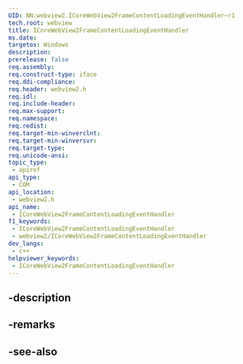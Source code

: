 ```yaml
---
UID: NN:webview2.ICoreWebView2FrameContentLoadingEventHandler~r1
tech.root: webview
title: ICoreWebView2FrameContentLoadingEventHandler
ms.date: 
targetos: Windows
description: 
prerelease: false
req.assembly: 
req.construct-type: iface
req.ddi-compliance: 
req.header: webview2.h
req.idl: 
req.include-header: 
req.max-support: 
req.namespace: 
req.redist: 
req.target-min-winverclnt: 
req.target-min-winversvr: 
req.target-type: 
req.unicode-ansi: 
topic_type:
 - apiref
api_type:
 - COM
api_location:
 - webview2.h
api_name:
 - ICoreWebView2FrameContentLoadingEventHandler
f1_keywords:
 - ICoreWebView2FrameContentLoadingEventHandler
 - webview2/ICoreWebView2FrameContentLoadingEventHandler
dev_langs:
 - c++
helpviewer_keywords:
 - ICoreWebView2FrameContentLoadingEventHandler
---
```


## -description

## -remarks

## -see-also

